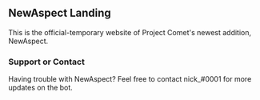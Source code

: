 ## NewAspect Landing

This is the official-temporary website of Project Comet's newest addition, NewAspect.



### Support or Contact

Having trouble with NewAspect? Feel free to contact nick_#0001 for more updates on the bot. 
